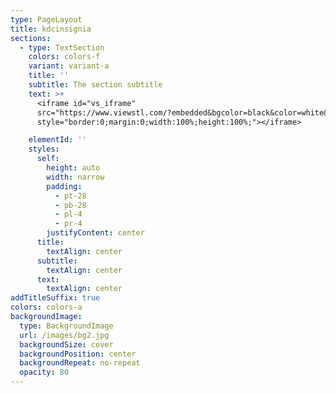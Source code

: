 ```yaml
---
type: PageLayout
title: kdcinsignia
sections:
  - type: TextSection
    colors: colors-f
    variant: variant-a
    title: ''
    subtitle: The section subtitle
    text: >+
      <iframe id="vs_iframe"
      src="https://www.viewstl.com/?embedded&bgcolor=black&color=white&shading=flat&clean=yes&url=/public/images/KDC-Insignia.stl"
      style="border:0;margin:0;width:100%;height:100%;"></iframe>

    elementId: ''
    styles:
      self:
        height: auto
        width: narrow
        padding:
          - pt-28
          - pb-28
          - pl-4
          - pr-4
        justifyContent: center
      title:
        textAlign: center
      subtitle:
        textAlign: center
      text:
        textAlign: center
addTitleSuffix: true
colors: colors-a
backgroundImage:
  type: BackgroundImage
  url: /images/bg2.jpg
  backgroundSize: cover
  backgroundPosition: center
  backgroundRepeat: no-repeat
  opacity: 80
---
```

